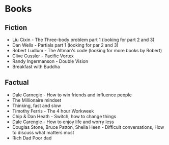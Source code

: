 # Books
## Fiction
* Liu Cixin - The Three-body problem part 1 (looking for part 2 and 3)
* Dan Wells - Partials part 1 (looking for par 2 and 3)
* Robert Ludlum - The Altman's code (looking for more books by Robert)
* Clive Cussler - Pacific Vortex
* Randy Ingermanson - Double Vision
* Breakfast with Buddha

## Factual
* Dale Carnegie - How to win friends and influence people
* The Millionaire mindset
* Thinking, fast and slow 
* Timothy Ferris - The 4 hour Workweek
* Chip & Dan Heath - Switch, how to change things 
* Dale Carengie - How to enjoy life and worry less 
* Douglas Stone, Bruce Patton, Sheila Heen - Difficult conversations, How to discuss what matters most
* Rich Dad Poor dad